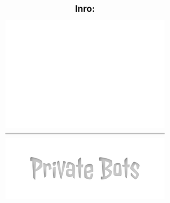 <div align="center">
    <h1>Inro: </h1>
    <img src="../intro.svg" alt="Metrics" />
    <br><hr>
    <img src="../pb.svg" alt="Private-Bots" />
</div>
